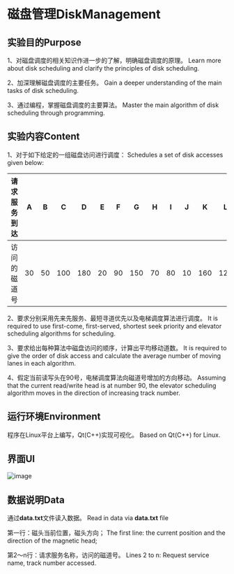 # 磁盘管理DiskManagement

## 实验目的Purpose

1、对磁盘调度的相关知识作进一步的了解，明确磁盘调度的原理。
Learn more about disk scheduling and clarify the principles of disk scheduling.

2、加深理解磁盘调度的主要任务。
Gain a deeper understanding of the main tasks of disk scheduling.

3、通过编程，掌握磁盘调度的主要算法。
Master the main algorithm of disk scheduling through programming.

## 实验内容Content

1、对于如下给定的一组磁盘访问进行调度：
Schedules a set of disk accesses given below:

| 请求服务到达 | A   | B   | C   | D   | E   | F   | G   | H   | I   | J   | K   | L   | M   | N   |
| ------------ | --- | --- | --- | --- | --- | --- | --- | --- | --- | --- | --- | --- | --- | --- |
| 访问的磁道号 | 30  | 50  | 100 | 180 | 20  | 90  | 150 | 70  | 80  | 10  | 160 | 120 | 40  | 110 |

2、要求分别采用先来先服务、最短寻道优先以及电梯调度算法进行调度。
It is required to use first-come, first-served, shortest seek priority and elevator scheduling algorithms for scheduling.

3、要求给出每种算法中磁盘访问的顺序，计算出平均移动道数。
It is required to give the order of disk access and calculate the average number of moving lanes in each algorithm.

4、假定当前读写头在90号，电梯调度算法向磁道号增加的方向移动。
Assuming that the current read/write head is at number 90, the elevator scheduling algorithm moves in the direction of increasing track number.

## 运行环境Environment

程序在Linux平台上编写，Qt(C++)实现可视化。
Based on Qt(C++) for Linux.

## 界面UI

![image](https://github.com/BattleforAzeroth/DiskManagement/blob/main/2022-02-23%2011-27-27%20%E7%9A%84%E5%B1%8F%E5%B9%95%E6%88%AA%E5%9B%BE.png)

## 数据说明Data

通过**data.txt**文件读入数据。
Read in data via **data.txt** file

第一行：磁头当前位置，磁头方向；
The first line: the current position and the direction of the magnetic head;

第2～n行：请求服务名称，访问的磁道号。
Lines 2 to n: Request service name, track number accessed.
